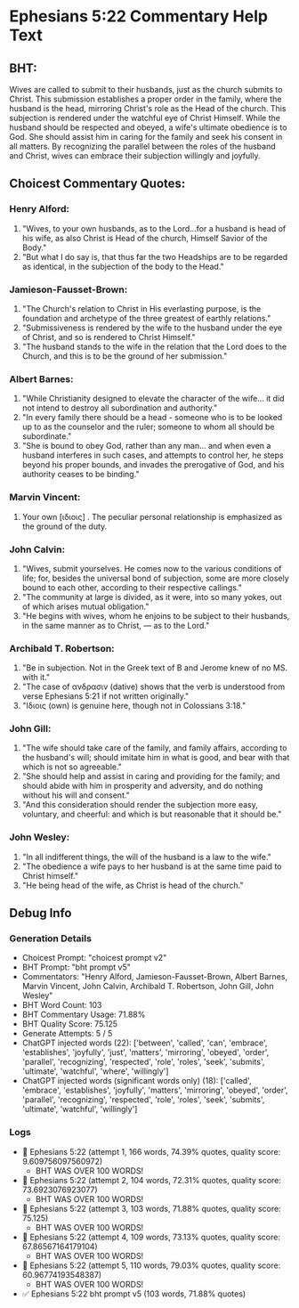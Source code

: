 # Ephesians 5:22 Commentary Help Text

## BHT:
Wives are called to submit to their husbands, just as the church submits to Christ. This submission establishes a proper order in the family, where the husband is the head, mirroring Christ's role as the Head of the church. This subjection is rendered under the watchful eye of Christ Himself. While the husband should be respected and obeyed, a wife's ultimate obedience is to God. She should assist him in caring for the family and seek his consent in all matters. By recognizing the parallel between the roles of the husband and Christ, wives can embrace their subjection willingly and joyfully.

## Choicest Commentary Quotes:
### Henry Alford:
1. "Wives, to your own husbands, as to the Lord...for a husband is head of his wife, as also Christ is Head of the church, Himself Savior of the Body." 
2. "But what I do say is, that thus far the two Headships are to be regarded as identical, in the subjection of the body to the Head."

### Jamieson-Fausset-Brown:
1. "The Church's relation to Christ in His everlasting purpose, is the foundation and archetype of the three greatest of earthly relations."
2. "Submissiveness is rendered by the wife to the husband under the eye of Christ, and so is rendered to Christ Himself."
3. "The husband stands to the wife in the relation that the Lord does to the Church, and this is to be the ground of her submission."

### Albert Barnes:
1. "While Christianity designed to elevate the character of the wife... it did not intend to destroy all subordination and authority."
2. "In every family there should be a head - someone who is to be looked up to as the counselor and the ruler; someone to whom all should be subordinate."
3. "She is bound to obey God, rather than any man... and when even a husband interferes in such cases, and attempts to control her, he steps beyond his proper bounds, and invades the prerogative of God, and his authority ceases to be binding."

### Marvin Vincent:
1. Your own [ιδιοις] . The peculiar personal relationship is emphasized as the ground of the duty.

### John Calvin:
1. "Wives, submit yourselves. He comes now to the various conditions of life; for, besides the universal bond of subjection, some are more closely bound to each other, according to their respective callings."
2. "The community at large is divided, as it were, into so many yokes, out of which arises mutual obligation."
3. "He begins with wives, whom he enjoins to be subject to their husbands, in the same manner as to Christ, — as to the Lord."

### Archibald T. Robertson:
1. "Be in subjection. Not in the Greek text of B and Jerome knew of no MS. with it." 
2. "The case of ανδρασιν (dative) shows that the verb is understood from verse Ephesians 5:21 if not written originally." 
3. "Ιδιοις (own) is genuine here, though not in Colossians 3:18."

### John Gill:
1. "The wife should take care of the family, and family affairs, according to the husband's will; should imitate him in what is good, and bear with that which is not so agreeable."
2. "She should help and assist in caring and providing for the family; and should abide with him in prosperity and adversity, and do nothing without his will and consent."
3. "And this consideration should render the subjection more easy, voluntary, and cheerful: and which is but reasonable that it should be."

### John Wesley:
1. "In all indifferent things, the will of the husband is a law to the wife."
2. "The obedience a wife pays to her husband is at the same time paid to Christ himself."
3. "He being head of the wife, as Christ is head of the church."


## Debug Info
### Generation Details
- Choicest Prompt: "choicest prompt v2"
- BHT Prompt: "bht prompt v5"
- Commentators: "Henry Alford, Jamieson-Fausset-Brown, Albert Barnes, Marvin Vincent, John Calvin, Archibald T. Robertson, John Gill, John Wesley"
- BHT Word Count: 103
- BHT Commentary Usage: 71.88%
- BHT Quality Score: 75.125
- Generate Attempts: 5 / 5
- ChatGPT injected words (22):
	['between', 'called', 'can', 'embrace', 'establishes', 'joyfully', 'just', 'matters', 'mirroring', 'obeyed', 'order', 'parallel', 'recognizing', 'respected', 'role', 'roles', 'seek', 'submits', 'ultimate', 'watchful', 'where', 'willingly']
- ChatGPT injected words (significant words only) (18):
	['called', 'embrace', 'establishes', 'joyfully', 'matters', 'mirroring', 'obeyed', 'order', 'parallel', 'recognizing', 'respected', 'role', 'roles', 'seek', 'submits', 'ultimate', 'watchful', 'willingly']

### Logs
- 🔄 Ephesians 5:22 (attempt 1, 166 words, 74.39% quotes, quality score: 9.609756097560972) 
	- BHT WAS OVER 100 WORDS!
- 🔄 Ephesians 5:22 (attempt 2, 104 words, 72.31% quotes, quality score: 73.6923076923077) 
	- BHT WAS OVER 100 WORDS!
- 🔄 Ephesians 5:22 (attempt 3, 103 words, 71.88% quotes, quality score: 75.125) 
	- BHT WAS OVER 100 WORDS!
- 🔄 Ephesians 5:22 (attempt 4, 109 words, 73.13% quotes, quality score: 67.86567164179104) 
	- BHT WAS OVER 100 WORDS!
- 🔄 Ephesians 5:22 (attempt 5, 110 words, 79.03% quotes, quality score: 60.96774193548387) 
	- BHT WAS OVER 100 WORDS!
- ✅ Ephesians 5:22 bht prompt v5 (103 words, 71.88% quotes)